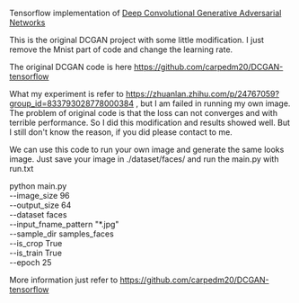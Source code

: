 Tensorflow implementation of [Deep Convolutional Generative Adversarial Networks](http://arxiv.org/abs/1511.06434)

This is the original DCGAN project with some little modification. I just remove the Mnist part of code and change the learning rate.

The original DCGAN code is here https://github.com/carpedm20/DCGAN-tensorflow

What my experiment is refer to https://zhuanlan.zhihu.com/p/24767059?group_id=833793028778000384
, but I am failed in running my own image. The problem of original code is that the loss can not converges and with terrible performance. So I did this modification and results showed well. But I still don't know the reason, if you did please contact to me.

We can use this code to run your own image and generate the same looks image. Just save your image in ./dataset/faces/ and run the main.py with  run.txt

python main.py \
	--image_size 96 \
	--output_size 64 \
	--dataset faces \
	--input_fname_pattern "*.jpg" \
	--sample_dir samples_faces \
	--is_crop True \
	--is_train True \
	--epoch 25

More information just refer to https://github.com/carpedm20/DCGAN-tensorflow
